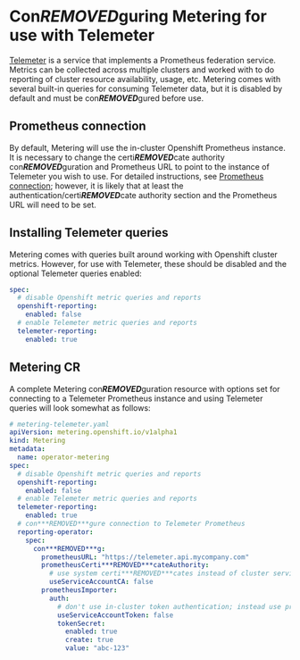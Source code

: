 # Con***REMOVED***guring Metering for use with Telemeter

[Telemeter](https://github.com/openshift/telemeter) is a service that implements a Prometheus federation service. Metrics can be collected across multiple clusters and worked with to do reporting of cluster resource availability, usage, etc. Metering comes with several built-in queries for consuming Telemeter data, but it is disabled by default and must be con***REMOVED***gured before use.

## Prometheus connection

By default, Metering will use the in-cluster Openshift Prometheus instance. It is necessary to change the certi***REMOVED***cate authority con***REMOVED***guration and Prometheus URL to point to the instance of Telemeter you wish to use. For detailed instructions, see [Prometheus connection](con***REMOVED***guring-reporting-operator.md#prometheus-url); however, it is likely that at least the authentication/certi***REMOVED***cate authority section and the Prometheus URL will need to be set.

## Installing Telemeter queries

Metering comes with queries built around working with Openshift cluster metrics. However, for use with Telemeter, these should be disabled and the optional Telemeter queries enabled:

```yaml
spec:
  # disable Openshift metric queries and reports
  openshift-reporting:
    enabled: false
  # enable Telemeter metric queries and reports
  telemeter-reporting:
    enabled: true
```

## Metering CR

A complete Metering con***REMOVED***guration resource with options set for connecting to a Telemeter Prometheus instance and using Telemeter queries will look somewhat as follows:

```yaml
# metering-telemeter.yaml
apiVersion: metering.openshift.io/v1alpha1
kind: Metering
metadata:
  name: operator-metering
spec:
  # disable Openshift metric queries and reports
  openshift-reporting:
    enabled: false
  # enable Telemeter metric queries and reports
  telemeter-reporting:
    enabled: true
  # con***REMOVED***gure connection to Telemeter Prometheus
  reporting-operator:
    spec:
      con***REMOVED***g:
        prometheusURL: "https://telemeter.api.mycompany.com"
        prometheusCerti***REMOVED***cateAuthority:
          # use system certi***REMOVED***cates instead of cluster service account
          useServiceAccountCA: false
        prometheusImporter:
          auth:
            # don't use in-cluster token authentication; instead use provided token
            useServiceAccountToken: false
            tokenSecret:
              enabled: true
              create: true
              value: "abc-123"
```
